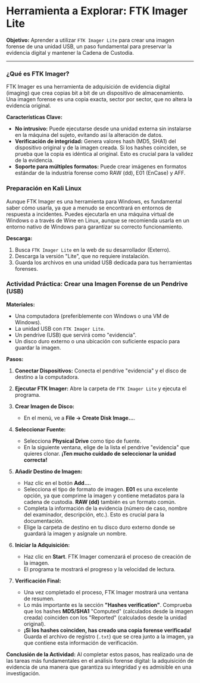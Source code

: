 # Herramienta a Explorar: FTK Imager Lite

**Objetivo:** Aprender a utilizar `FTK Imager Lite` para crear una imagen forense de una unidad USB, un paso fundamental para preservar la evidencia digital y mantener la Cadena de Custodia.

---

### ¿Qué es FTK Imager?

FTK Imager es una herramienta de adquisición de evidencia digital (imaging) que crea copias bit a bit de un dispositivo de almacenamiento. Una imagen forense es una copia exacta, sector por sector, que no altera la evidencia original.

**Características Clave:**
*   **No intrusivo:** Puede ejecutarse desde una unidad externa sin instalarse en la máquina del sujeto, evitando así la alteración de datos.
*   **Verificación de integridad:** Genera valores hash (MD5, SHA1) del dispositivo original y de la imagen creada. Si los hashes coinciden, se prueba que la copia es idéntica al original. Esto es crucial para la validez de la evidencia.
*   **Soporte para múltiples formatos:** Puede crear imágenes en formatos estándar de la industria forense como RAW (dd), E01 (EnCase) y AFF.

### Preparación en Kali Linux

Aunque FTK Imager es una herramienta para Windows, es fundamental saber cómo usarla, ya que a menudo se encontrará en entornos de respuesta a incidentes. Puedes ejecutarla en una máquina virtual de Windows o a través de Wine en Linux, aunque se recomienda usarla en un entorno nativo de Windows para garantizar su correcto funcionamiento.

**Descarga:**
1.  Busca `FTK Imager Lite` en la web de su desarrollador (Exterro).
2.  Descarga la versión "Lite", que no requiere instalación.
3.  Guarda los archivos en una unidad USB dedicada para tus herramientas forenses.

### Actividad Práctica: Crear una Imagen Forense de un Pendrive (USB)

**Materiales:**
*   Una computadora (preferiblemente con Windows o una VM de Windows).
*   La unidad USB con `FTK Imager Lite`.
*   Un pendrive (USB) que servirá como "evidencia".
*   Un disco duro externo o una ubicación con suficiente espacio para guardar la imagen.

**Pasos:**

1.  **Conectar Dispositivos:** Conecta el pendrive "evidencia" y el disco de destino a la computadora.

2.  **Ejecutar FTK Imager:** Abre la carpeta de `FTK Imager Lite` y ejecuta el programa.

3.  **Crear Imagen de Disco:**
    *   En el menú, ve a **File -> Create Disk Image...**.

4.  **Seleccionar Fuente:**
    *   Selecciona **Physical Drive** como tipo de fuente.
    *   En la siguiente ventana, elige de la lista el pendrive "evidencia" que quieres clonar. **¡Ten mucho cuidado de seleccionar la unidad correcta!**

5.  **Añadir Destino de Imagen:**
    *   Haz clic en el botón **Add...**.
    *   Selecciona el tipo de formato de imagen. **E01** es una excelente opción, ya que comprime la imagen y contiene metadatos para la cadena de custodia. **RAW (dd)** también es un formato común.
    *   Completa la información de la evidencia (número de caso, nombre del examinador, descripción, etc.). Esto es crucial para la documentación.
    *   Elige la carpeta de destino en tu disco duro externo donde se guardará la imagen y asígnale un nombre.

6.  **Iniciar la Adquisición:**
    *   Haz clic en **Start**. FTK Imager comenzará el proceso de creación de la imagen.
    *   El programa te mostrará el progreso y la velocidad de lectura.

7.  **Verificación Final:**
    *   Una vez completado el proceso, FTK Imager mostrará una ventana de resumen.
    *   Lo más importante es la sección **"Hashes verification"**. Comprueba que los hashes **MD5/SHA1** "Computed" (calculados desde la imagen creada) coinciden con los "Reported" (calculados desde la unidad original).
    *   **¡Si los hashes coinciden, has creado una copia forense verificada!** Guarda el archivo de registro (`.txt`) que se crea junto a la imagen, ya que contiene esta información de verificación.

**Conclusión de la Actividad:**
Al completar estos pasos, has realizado una de las tareas más fundamentales en el análisis forense digital: la adquisición de evidencia de una manera que garantiza su integridad y es admisible en una investigación.
